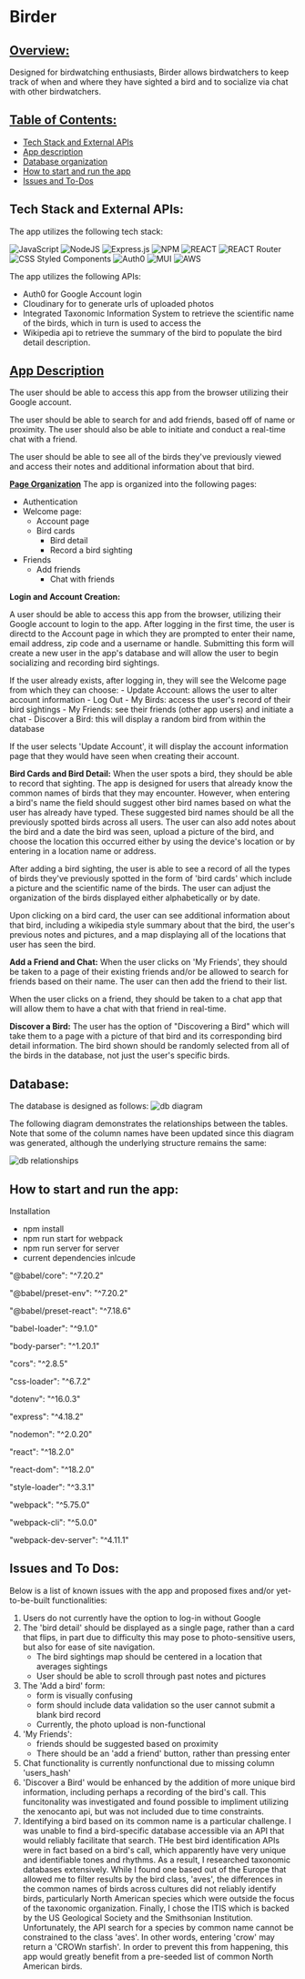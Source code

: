 **<h1>Birder</h1>**

**<h2 style="text-decoration:underline;">Overview:</h2>**

Designed for birdwatching enthusiasts, Birder allows birdwatchers to keep track of when and where they have sighted a bird and to socialize via chat with other birdwatchers.

**<h2 style="text-decoration:underline;"> Table of Contents:</h2>**

* [Tech Stack and External APIs](#-tech-stack-and-external-apis)
* [App description](#-app-description)
* [Database organization](#database)
* [How to start and run the app](#-how-to-start-and-run-the-app-)
* [Issues and To-Dos](#-issues-and-to-dos-)

**<h2> Tech Stack and External APIs:</h2>**
The app utilizes the following tech stack:

![JavaScript](https://img.shields.io/badge/javascript-%23323330.svg?style=for-the-badge&logo=javascript&logoColor=%23F7DF1E)
![NodeJS](https://img.shields.io/badge/node.js-6DA55F?style=for-the-badge&logo=node.js&logoColor=white)
![Express.js](https://img.shields.io/badge/express.js-%23404d59.svg?style=for-the-badge&logo=express&logoColor=%2361DAFB)
![NPM](https://img.shields.io/badge/NPM-%23000000.svg?style=for-the-badge&logo=npm&logoColor=white)
![REACT](https://img.shields.io/badge/React-61DAFB?style=for-the-badge&logo=react&logoColor=white)
![REACT Router](https://img.shields.io/badge/React%20Router-CA4245.svg?style=for-the-badge&logo=React-Router&logoColor=white)
![CSS Styled Components](https://img.shields.io/badge/styledcomponents-DB7093.svg?style=for-the-badge&logo=styled-components&logoColor=white)
![Auth0](https://img.shields.io/badge/Auth0-EB5424.svg?style=for-the-badge&logo=Auth0&logoColor=white)
![MUI](https://img.shields.io/badge/MUI-007FFF.svg?style=for-the-badge&logo=MUI&logoColor=white)
![AWS](https://img.shields.io/badge/Amazon%20AWS-232F3E.svg?style=for-the-badge&logo=Amazon-AWS&logoColor=white)


The app utilizes the following APIs:
* Auth0 for Google Account login
* Cloudinary for to generate urls of uploaded photos
* Integrated Taxonomic Information System to retrieve the scientific name of the birds, which in turn is used to access the
* Wikipedia api to retrieve the summary of the bird to populate the bird detail description.

**<h2 style="text-decoration:underline;"> App Description</h2>**
The user should be able to access this app from the browser utilizing their Google account.

The user should be able to search for and add friends, based off of name or proximity. The user should also be able to initiate and conduct a real-time chat with a friend.

The user should be able to see all of the birds they've previously viewed and access their notes and additional information about that bird.

**<span style="text-decoration:underline;"> Page Organization</span>**
The app is organized into the following pages:
* Authentication
* Welcome page:
    * Account page
    * Bird cards
        * Bird detail
        * Record a bird sighting
* Friends
    * Add friends
        * Chat with friends

**<span> Login and Account Creation:</span>**

A user should be able to access this app from the browser, utilizing their Google account to login to the app.
After logging in the first time, the user is directd to the Account page in which they are prompted to enter their name, email address, zip code and a username or handle. Submitting this form will create a new user in the app's database and will allow the user to begin socializing and recording bird sightings.

If the user already exists, after logging in, they will see the Welcome page from which they can choose:
    - Update Account: allows the user to alter account information
    - Log Out
    - My Birds: access the user's record of their bird sightings
    - My Friends: see their friends (other app users) and initiate a chat
    - Discover a Bird: this will display a random bird from within the database

If the user selects 'Update Account', it will display the account information page that they would have seen when creating their account.

**<span> Bird Cards and Bird Detail:</span>**
When the user spots a bird, they should be able to record that sighting. The app is designed for users that already know the common names of birds that they may encounter. However, when entering a bird's name the field should suggest other bird names based on what the user has already have typed. These suggested bird names should be all the previously spotted birds across all users. The user can also add notes about the bird and a date the bird was seen, upload a picture of the bird, and choose the location this occurred either by using the device's location or by entering in a location name or address.

After adding a bird sighting, the user is able to see a record of all the types of birds they've previously spotted in the form of 'bird cards' which include a picture and the scientific name of the birds. The user can adjust the organization of the birds displayed either alphabetically or by date.

Upon clicking on a bird card, the user can see additional information about that bird, including a wikipedia style summary about that the bird, the user's previous notes and pictures, and a map displaying all of the locations that user has seen the bird.

**<span> Add a Friend and Chat:</span>**
When the user clicks on 'My Friends', they should be taken to a page of their existing friends and/or be allowed to search for friends based on their name. The user can then add the friend to their list.

When the user clicks on a friend, they should be taken to a chat app that will allow them to have a chat with that friend in real-time.

**<span> Discover a Bird:</span>**
The user has the option of "Discovering a Bird" which will take them to a page with a picture of that bird and its corresponding bird detail information. The bird shown should be randomly selected from all of the birds in the database, not just the user's specific birds.

**<h2>Database:</h2>**
The database is designed as follows:
![db diagram](db_visual.png)

The following diagram demonstrates the relationships between the tables. Note that some of the column names have been updated since this diagram was generated, although the underlying structure remains the same:

![db relationships](database_relations.png)


**<h2> How to start and run the app: </h2>**
Installation
* npm install
* npm run start for webpack
* npm run server for server
* current dependencies inlcude

<p>"@babel/core": "^7.20.2"</p>
<p>"@babel/preset-env": "^7.20.2"</p>
<p>"@babel/preset-react": "^7.18.6"</p>
<p>"babel-loader": "^9.1.0"</p>
<p>"body-parser": "^1.20.1"</p>
<p>"cors": "^2.8.5"</p>
<p>"css-loader": "^6.7.2"</p>
<p>"dotenv": "^16.0.3"</p>
<p>"express": "^4.18.2"</p>
<p>"nodemon": "^2.0.20"</p>
<p>"react": "^18.2.0"</p>
<p>"react-dom": "^18.2.0"</p>
<p>"style-loader": "^3.3.1"</p>
<p>"webpack": "^5.75.0"</p>
<p>"webpack-cli": "^5.0.0"</p>
<p>"webpack-dev-server": "^4.11.1"</p>


**<h2> Issues and To Dos: </h2>**
Below is a list of known issues with the app and proposed fixes and/or yet-to-be-built functionalities:
1. Users do not currently have the option to log-in without Google
2. The 'bird detail' should be displayed as a single page, rather than a card that flips, in part due to difficulty this may pose to photo-sensitive users, but also for ease of site navigation.
    * The bird sightings map should be centered in a location that averages sightings
    * User should be able to scroll through past notes and pictures
3. The 'Add a bird' form:
    * form is visually confusing
    * form should include data validation so the user cannot submit a blank bird record
    * Currently, the photo upload is non-functional
4. 'My Friends':
    * friends should be suggested based on proximity
    * There should be an 'add a friend' button, rather than pressing enter
5. Chat functionality is currently nonfunctional due to missing column 'users_hash'
6. 'Discover a Bird' would be enhanced by the addition of more unique bird information, including perhaps a recording of the bird's call. This funcitonality was investigated and found possible to impliment utilizing the xenocanto api, but was not included due to time constraints.
7. Identifying a bird based on its common name is a particular challenge. I was unable to find a bird-specific database accessible via an API that would reliably facilitate that search. THe best bird identification APIs were in fact based on a bird's call, which apparently have very unique and identifiable tones and rhythms. As a result, I researched taxonomic databases extensively. While I found one based out of the Europe that allowed me to filter results by the bird class, 'aves', the differences in the common names of birds across cultures did not reliably identify birds, particularly North American species which were outside the focus of the taxonomic organization. Finally, I chose the ITIS which is backed by the US Geological Society and the Smithsonian Institution. Unfortunately, the API search for a species by common name cannot be constrained to the class 'aves'. In other words, entering 'crow' may return a 'CROWn starfish'. In order to prevent this from happening, this app would greatly benefit from a pre-seeded list of common North American birds.


